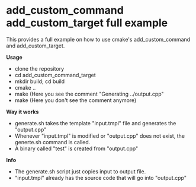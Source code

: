 add_custom_command add_custom_target full example
=================================================

This provides a full example on how to use cmake's add_custom_command and add_custom_target.

**Usage**
- clone the repository
- cd add_custom_command_target
- mkdir build; cd build
- cmake ..
- make (Here you see the comment "Generating ../output.cpp"
- make (Here you don't see the comment anymore)

**Way it works**
- generate.sh takes the template "input.tmpl" file and generates the "output.cpp"
- Whenever "input.tmpl" is modified or "output.cpp" does not exist, the generte.sh command is called.
- A binary called "test" is created from "output.cpp"

**Info**
- The generate.sh script just copies input to output file.
- "input.tmpl" already has the source code that will go into "output.cpp"

